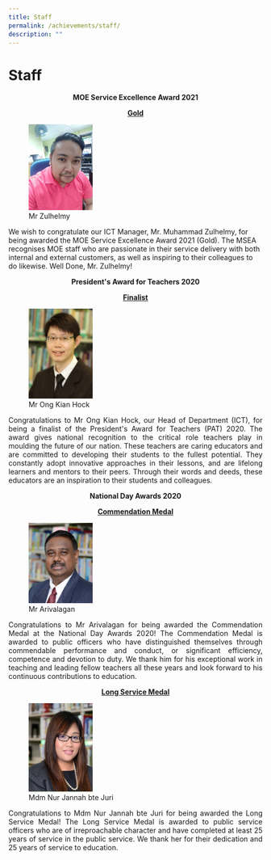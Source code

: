 ```yaml
---
title: Staff
permalink: /achievements/staff/
description: ""
---
```

# Staff

<p style="text-align: center;"><b>MOE Service Excellence Award 2021</b></p>

<p style="text-align: center;"><u><b>Gold</b></u></p>

<figure>
	<img src="/images/Achievements/Staff/zulhelmy.jpg"
     style="width:30%">
<figcaption>
	Mr Zulhelmy
	</figcaption>
</figure>

We wish to congratulate our ICT Manager, Mr. Muhammad Zulhelmy, for being awarded the MOE Service Excellence Award 2021 (Gold). The MSEA recognises MOE staff who are passionate in their service delivery with both internal and external customers, as well as inspiring to their colleagues to do likewise. Well Done, Mr. Zulhelmy!

<p style="text-align: center;"><b>President's Award for Teachers 2020</b></p>

<p style="text-align: center;"><u><b>Finalist</b></u></p>

<figure>
	<img src="/images/Achievements/Staff/Alfred.jpg"
     style="width:30%">
<figcaption>
	Mr Ong Kian Hock
	</figcaption>
</figure>

<p style="text-align: justify;">Congratulations to Mr Ong Kian Hock, our Head of Department (ICT), for being a finalist of the President's Award for Teachers (PAT) 2020. The award gives national recognition to the critical role teachers play in moulding the future of our nation. These teachers are caring educators and are committed to developing their students to the fullest potential. They constantly adopt innovative approaches in their lessons, and are lifelong learners and mentors to their peers. Through their words and deeds, these educators are an inspiration to their students and colleagues.</p>

<p style="text-align: center;"><b>National Day Awards 2020</b></p>

<p style="text-align: center;"><u><b>Commendation Medal</b></u></p>

<figure>
	<img src="/images/Achievements/Staff/Mr%20Arivalagan%20S_o%20Rajangam.jpg"
     style="width:30%">
<figcaption>
	Mr Arivalagan
	</figcaption>
</figure>

<p style="text-align: justify;">Congratulations to Mr Arivalagan for being awarded the Commendation Medal at the National Day Awards 2020! The Commendation Medal is awarded to public officers who have distinguished themselves through commendable performance and conduct, or significant efficiency, competence and devotion to duty. We thank him for his exceptional work in teaching and leading fellow teachers all these years and look forward to his continuous contributions to education.</p>


<p style="text-align: center;"><u><b>Long Service Medal</b></u></p>

<figure>
	<img src="/images/Achievements/Staff/Mdm%20Nur%20Jannah%20Bte%20Juri.jpg"
     style="width:30%">
<figcaption>
	Mdm Nur Jannah bte Juri
	</figcaption>
</figure>

<p style="text-align: justify;">Congratulations to Mdm Nur Jannah bte Juri for being awarded the Long Service Medal! The Long Service Medal is awarded to public service officers who are of irreproachable character and have completed at least 25 years of service in the public service. We thank her for their dedication and 25 years of service to education.</p>
